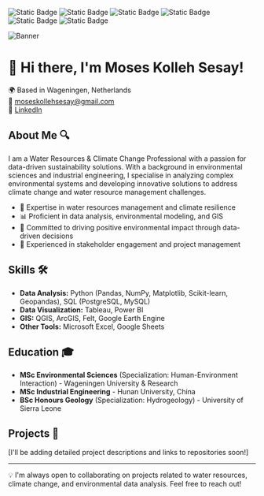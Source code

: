 ![Static Badge](https://img.shields.io/badge/Python-Proficient-brightgreen)   ![Static Badge](https://img.shields.io/badge/Data%20Analysis-Proficient-orange)  ![Static Badge](https://img.shields.io/badge/Climate%20Change-Enthusiast-blue)   ![Static Badge](https://img.shields.io/badge/GIS-Intermediate-yellow)   ![Static Badge](https://img.shields.io/badge/SQL-Proficient-blueviolet)   ![Static Badge](https://img.shields.io/badge/R-Proficient-purple)

![Banner](YOUR_IMAGE_URL)





# 👋 Hi there, I'm Moses Kolleh Sesay!

🌍 Based in Wageningen, Netherlands  
📧 [moseskollehsesay@gmail.com](mailto:moseskollehsesay@gmail.com)   
🔗 [LinkedIn](http://www.linkedin.com/in/moseskollehsesay)

## About Me 🔍

I am a Water Resources & Climate Change Professional with a passion for data-driven sustainability solutions. With a background in environmental sciences and industrial engineering, I specialise in analyzing complex environmental systems and developing innovative solutions to address climate change and water resource management challenges.

- 🌊 Expertise in water resources management and climate resilience
- 📊 Proficient in data analysis, environmental modeling, and GIS
- 🌿 Committed to driving positive environmental impact through data-driven decisions
- 🤝 Experienced in stakeholder engagement and project management

## Skills 🛠️

- **Data Analysis:** Python (Pandas, NumPy, Matplotlib, Scikit-learn, Geopandas), SQL (PostgreSQL, MySQL)
- **Data Visualization:** Tableau, Power BI
- **GIS:** QGIS, ArcGIS, Felt, Google Earth Engine
- **Other Tools:** Microsoft Excel, Google Sheets

## Education 🎓

- **MSc Environmental Sciences** (Specialization: Human-Environment Interaction) - Wageningen University & Research
- **MSc Industrial Engineering** - Hunan University, China
- **BSc Honours Geology** (Specialization: Hydrogeology) - University of Sierra Leone


## Projects 🚀

[I'll be adding detailed project descriptions and links to repositories soon!]

---

💡 I'm always open to collaborating on projects related to water resources, climate change, and environmental data analysis. Feel free to reach out!
